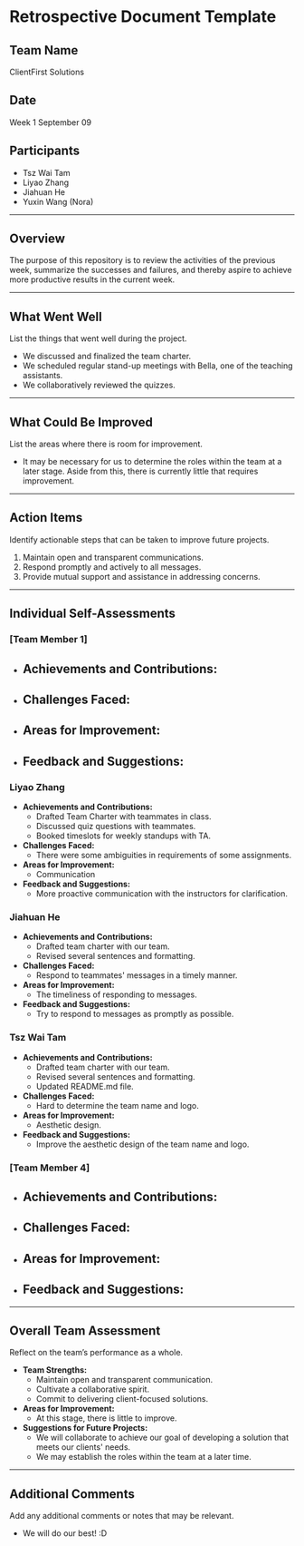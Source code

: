 # Retrospective Document Template

## Team Name
ClientFirst Solutions

## Date
Week 1 September 09

## Participants
  - Tsz Wai Tam
  - Liyao Zhang
  - Jiahuan He
  - Yuxin Wang (Nora)

---

## Overview
The purpose of this repository is to review the activities of the previous week, summarize the successes and failures, and thereby aspire to achieve more productive results in the current week.

---

## What Went Well
List the things that went well during the project.
- We discussed and finalized the team charter.
- We scheduled regular stand-up meetings with Bella, one of the teaching assistants.
- We collaboratively reviewed the quizzes.

---

## What Could Be Improved
List the areas where there is room for improvement.
- It may be necessary for us to determine the roles within the team at a later stage. Aside from this, there is currently little that requires improvement.

---

## Action Items
Identify actionable steps that can be taken to improve future projects.
1. Maintain open and transparent communications.
2. Respond promptly and actively to all messages.
3. Provide mutual support and assistance in addressing concerns.

---

## Individual Self-Assessments
### [Team Member 1]
- **Achievements and Contributions:**
  -
- **Challenges Faced:**
  -
- **Areas for Improvement:**
  -
- **Feedback and Suggestions:**
  -

### Liyao Zhang
- **Achievements and Contributions:**
  - Drafted Team Charter with teammates in class.
  - Discussed quiz questions with teammates.
  - Booked timeslots for weekly standups with TA.
- **Challenges Faced:**
  - There were some ambiguities in requirements of some assignments.
- **Areas for Improvement:**
  - Communication
- **Feedback and Suggestions:**
  - More proactive communication with the instructors for clarification.

### Jiahuan He
- **Achievements and Contributions:**
  - Drafted team charter with our team.
  - Revised several sentences and formatting.
- **Challenges Faced:**
  - Respond to teammates' messages in a timely manner.
- **Areas for Improvement:**
  - The timeliness of responding to messages.
- **Feedback and Suggestions:**
  - Try to respond to messages as promptly as possible.

### Tsz Wai Tam
- **Achievements and Contributions:**
  - Drafted team charter with our team.
  - Revised several sentences and formatting.
  - Updated README.md file.
- **Challenges Faced:**
  - Hard to determine the team name and logo.
- **Areas for Improvement:**
  - Aesthetic design.
- **Feedback and Suggestions:**
  - Improve the aesthetic design of the team name and logo.

### [Team Member 4]
- **Achievements and Contributions:**
  -
- **Challenges Faced:**
  -
- **Areas for Improvement:**
  -
- **Feedback and Suggestions:**
  -

---

## Overall Team Assessment
Reflect on the team’s performance as a whole.
- **Team Strengths:**
  - Maintain open and transparent communication.
  - Cultivate a collaborative spirit.
  - Commit to delivering client-focused solutions.
- **Areas for Improvement:**
  - At this stage, there is little to improve.
- **Suggestions for Future Projects:**
  - We will collaborate to achieve our goal of developing a solution that meets our clients' needs.
  - We may establish the roles within the team at a later time.

---

## Additional Comments
Add any additional comments or notes that may be relevant.
- We will do our best! :D
